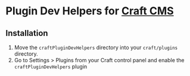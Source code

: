 # Plugin Dev Helpers for [Craft CMS](http://buildwithcraft.com/)

## Installation
1. Move the `craftPluginDevHelpers` directory into your `craft/plugins` directory.
2. Go to Settings &gt; Plugins from your Craft control panel and enable the `craftPluginDevHelpers` plugin
